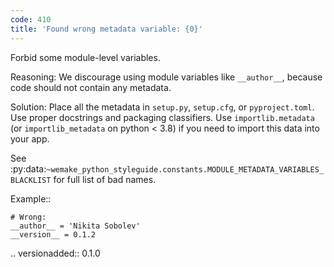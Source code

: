 ```yaml
---
code: 410
title: 'Found wrong metadata variable: {0}'
---
```



Forbid some module-level variables.

Reasoning:
    We discourage using module variables like ``__author__``,
    because code should not contain any metadata.

Solution:
    Place all the metadata in ``setup.py``,
    ``setup.cfg``, or ``pyproject.toml``.
    Use proper docstrings and packaging classifiers.
    Use ``importlib.metadata`` (or ``importlib_metadata`` on python < 3.8)
    if you need to import this data into your app.

See
:py:data:`~wemake_python_styleguide.constants.MODULE_METADATA_VARIABLES_BLACKLIST`
for full list of bad names.

Example::

    # Wrong:
    __author__ = 'Nikita Sobolev'
    __version__ = 0.1.2

.. versionadded:: 0.1.0